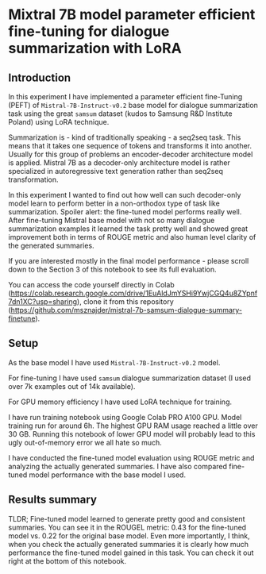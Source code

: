 # Mixtral 7B model parameter efficient fine-tuning for dialogue summarization with LoRA

## Introduction

In this experiment I have implemented a parameter efficient fine-Tuning (PEFT) of `Mistral-7B-Instruct-v0.2` base model for dialogue summarization task using the great `samsum` dataset (kudos to Samsung R&D Institute Poland) using LoRA technique.

Summarization is - kind of traditionally speaking - a seq2seq task. This means that it takes one sequence of tokens and transforms it into another. Usually for this group of problems an encoder-decoder architecture model is applied. Mistral 7B as a decoder-only architecture model is rather specialized in autoregressive text generation rather than seq2seq transformation.

In this experiment I wanted to find out how well can such decoder-only model learn to perform better in a non-orthodox type of task like summarization. Spoiler alert: the fine-tuned model performs really well. After fine-tuning Mistral base model with not so many dialogue summarization examples it learned the task pretty well and showed great improvement both in terms of ROUGE metric and also human level clarity of the generated summaries.

If you are interested mostly in the final model performance - please scroll down to the Section 3 of this notebook to see its full evaluation.

You can access the code yourself directly in Colab (https://colab.research.google.com/drive/1EuAldJmYSHi9YwjCGQ4u8ZYpnf7dn1XC?usp=sharing), clone it from this repository (https://github.com/msznajder/mistral-7b-samsum-dialogue-summary-finetune).

## Setup

As the base model I have used `Mistral-7B-Instruct-v0.2` model.

For fine-tuning I have used `samsum` dialogue summarization dataset (I used over 7k examples out of 14k available).

For GPU memory efficiency I have used LoRA technique for training.

I have run training notebook using Google Colab PRO A100 GPU. Model training run for around 6h. The highest GPU RAM usage reached a little over 30 GB. Running this notebook of lower GPU model will probably lead to this ugly out-of-memory error we all hate so much.

I have conducted the fine-tuned model evaluation using ROUGE metric and analyzing the actually generated summaries. I have also compared fine-tuned model performance with the base model I used.

## Results summary

TLDR; Fine-tuned model learned to generate pretty good and consistent summaries. You can see it in the ROUGEL metric: 0.43 for the fine-tuned model vs. 0.22 for the original base model. Even more importantly, I think, when you check the actually generated summaries it is clearly how much performance the fine-tuned model gained in this task. You can check it out right at the bottom of this notebook.

